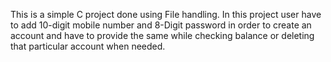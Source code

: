This is a simple C project done using File handling. In this project user have to add 10-digit mobile number and 8-Digit password in order to create an account and have to provide the same while checking balance or deleting that particular account when needed.
